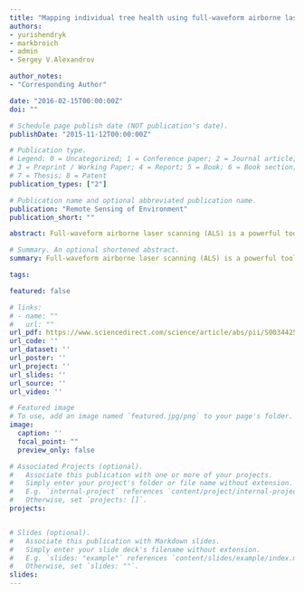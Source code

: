 ```yaml
---
title: "Mapping individual tree health using full-waveform airborne laser scans and imaging spectroscopy: A case study for a floodplain eucalypt forest"
authors:
- yurishendryk
- markbroich
- admin
- Sergey V.Alexandrov

author_notes:
- "Corresponding Author"

date: "2016-02-15T00:00:00Z"
doi: ""

# Schedule page publish date (NOT publication's date).
publishDate: "2015-11-12T00:00:00Z"

# Publication type.
# Legend: 0 = Uncategorized; 1 = Conference paper; 2 = Journal article;
# 3 = Preprint / Working Paper; 4 = Report; 5 = Book; 6 = Book section;
# 7 = Thesis; 8 = Patent
publication_types: ["2"]

# Publication name and optional abbreviated publication name.
publication: "Remote Sensing of Environment"
publication_short: ""

abstract: Full-waveform airborne laser scanning (ALS) is a powerful tool for characterizing and monitoring forest structure over large areas at the individual tree level. Most of the existing ALS-based algorithms for individual tree delineation from the point cloud are top-down, which are accurate for delineating cone-shaped conifers, but have lower delineation accuracies over more structurally complex broad-leaf forests. Therefore, in this study we developed a new bottom-up algorithm for detecting trunks and delineating individual trees with complex shapes, such as eucalypts. Experiments were conducted in the largest river red gum forest in the world, located in the south-east of Australia, that experienced severe dieback over the past six decades. For detection of individual tree trunks, we used a novel approach based on conditional Euclidean distance clustering that takes advantage of spacing between laser returns. Overall, the algorithm developed in our study was able to detect up to 67% of field-measured trees with diameter larger than or equal to 13 cm. By filtering ALS based on the intensity, return number and returned pulse width values, we were able to differentiate between woody and leaf tree components, thus improving the accuracy of tree trunk detections by 5% as compared to non-filtered ALS. The detected trunks were used to seed random walks on graph algorithm for tree crown delineation. The accuracy of tree crown delineation for different ALS point cloud densities was assessed in terms of tree height and crown width and resulted in up to 68% of field-measured trees being correctly delineated. The double increase in point density from ~ 12 points/m2 to ~ 24 points/m2 resulted in tree trunk detection increase of 11% (from 56% to 67%) and percentage of correctly delineated crowns increase of 13% (from 55% to 68%). Our results confirm an algorithm that can be used to accurately delineate individual trees with complex structures (e.g. eucalypts and other broadleaves) and highlight the importance of full-waveform ALS for individual tree delineation.

# Summary. An optional shortened abstract.
summary: Full-waveform airborne laser scanning (ALS) is a powerful tool for characterizing and monitoring forest structure over large areas at the individual tree level. Most of the existing ALS-based algorithms for individual tree delineation from the point cloud are top-down, which are accurate for delineating cone-shaped conifers, but have lower delineation accuracies over more structurally complex broad-leaf forests.

tags:

featured: false

# links:
# - name: ""
#   url: ""
url_pdf: https://www.sciencedirect.com/science/article/abs/pii/S0034425715301966
url_code: ''
url_dataset: ''
url_poster: ''
url_project: ''
url_slides: ''
url_source: ''
url_video: ''

# Featured image
# To use, add an image named `featured.jpg/png` to your page's folder. 
image:
  caption: ''
  focal_point: ""
  preview_only: false

# Associated Projects (optional).
#   Associate this publication with one or more of your projects.
#   Simply enter your project's folder or file name without extension.
#   E.g. `internal-project` references `content/project/internal-project/index.md`.
#   Otherwise, set `projects: []`.
projects: 


# Slides (optional).
#   Associate this publication with Markdown slides.
#   Simply enter your slide deck's filename without extension.
#   E.g. `slides: "example"` references `content/slides/example/index.md`.
#   Otherwise, set `slides: ""`.
slides:
---
```



